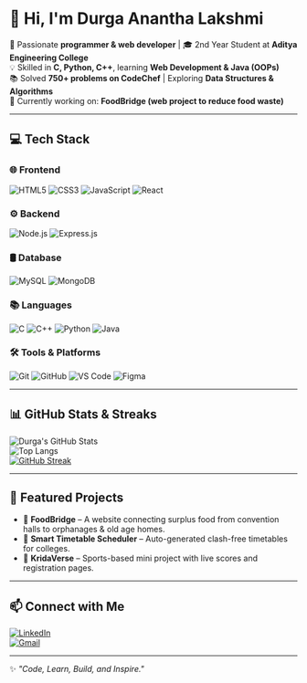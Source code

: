 <!--
- 👋 Hi, I’m @AnanthaLakshmi24
- 👀 I’m interested in websites building.
- 🌱 I’m currently learning python using DSA.
- 💞 I’m looking to collaborate on the persons who has similar interests like me.
- 📫 How to reach me durgaananthalakshmigollavilli@gmail.com
- ⚡ Fun fact:I celebrate small wins with big snacks 🍫

AnanthaLakshmi24/AnanthaLakshmi24 is a ✨ special ✨ repository because its README.md (this file) appears on your GitHub profile.
You can click the Preview link to take a look at your changes.
--->
# 👋 Hi, I'm Durga Anantha Lakshmi  

🚀 Passionate **programmer & web developer** | 🎓 2nd Year Student at **Aditya Engineering College**  
💡 Skilled in **C, Python, C++**, learning **Web Development & Java (OOPs)**  
📚 Solved **750+ problems on CodeChef** | Exploring **Data Structures & Algorithms**  
🌱 Currently working on: **FoodBridge (web project to reduce food waste)**  

---

## 💻 Tech Stack

### 🌐 Frontend
![HTML5](https://img.shields.io/badge/HTML5-E34F26?style=for-the-badge&logo=html5&logoColor=white)
![CSS3](https://img.shields.io/badge/CSS3-1572B6?style=for-the-badge&logo=css3&logoColor=white)
![JavaScript](https://img.shields.io/badge/JavaScript-F7DF1E?style=for-the-badge&logo=javascript&logoColor=black)
![React](https://img.shields.io/badge/React-20232A?style=for-the-badge&logo=react&logoColor=61DAFB)

### ⚙️ Backend
![Node.js](https://img.shields.io/badge/Node.js-43853D?style=for-the-badge&logo=node.js&logoColor=white)
![Express.js](https://img.shields.io/badge/Express.js-404D59?style=for-the-badge)

### 🛢 Database
![MySQL](https://img.shields.io/badge/MySQL-005C84?style=for-the-badge&logo=mysql&logoColor=white)
![MongoDB](https://img.shields.io/badge/MongoDB-4EA94B?style=for-the-badge&logo=mongodb&logoColor=white)

### 📚 Languages
![C](https://img.shields.io/badge/C-00599C?style=for-the-badge&logo=c&logoColor=white)
![C++](https://img.shields.io/badge/C++-00599C?style=for-the-badge&logo=c%2B%2B&logoColor=white)
![Python](https://img.shields.io/badge/Python-3776AB?style=for-the-badge&logo=python&logoColor=white)
![Java](https://img.shields.io/badge/Java-ED8B00?style=for-the-badge&logo=openjdk&logoColor=white)

### 🛠 Tools & Platforms
![Git](https://img.shields.io/badge/Git-F05032?style=for-the-badge&logo=git&logoColor=white)
![GitHub](https://img.shields.io/badge/GitHub-100000?style=for-the-badge&logo=github&logoColor=white)
![VS Code](https://img.shields.io/badge/VS%20Code-0078D4?style=for-the-badge&logo=visual-studio-code&logoColor=white)
![Figma](https://img.shields.io/badge/Figma-F24E1E?style=for-the-badge&logo=figma&logoColor=white)

---
## 📊 GitHub Stats & Streaks

![Durga's GitHub Stats](https://github-readme-stats.vercel.app/api?username=DurgaAnanthaLakshmi&show_icons=true&theme=radical)  
![Top Langs](https://github-readme-stats.vercel.app/api/top-langs/?username=DurgaAnanthaLakshmi&layout=compact&theme=radical)  
[![GitHub Streak](https://github-readme-streak-stats.herokuapp.com/?user=DurgaAnanthaLakshmi&theme=radical)](https://git.io/streak-stats)


---

## 🌟 Featured Projects

- 🥗 **FoodBridge** – A website connecting surplus food from convention halls to orphanages & old age homes.  
- 📅 **Smart Timetable Scheduler** – Auto-generated clash-free timetables for colleges.  
- 🏏 **KridaVerse** – Sports-based mini project with live scores and registration pages.  

---

## 📫 Connect with Me

[![LinkedIn](https://img.shields.io/badge/LinkedIn-0A66C2?style=for-the-badge&logo=linkedin&logoColor=white)](https://linkedin.com/)  
[![Gmail](https://img.shields.io/badge/Gmail-D14836?style=for-the-badge&logo=gmail&logoColor=white)](mailto:yourmail@gmail.com)  

---

✨ *"Code, Learn, Build, and Inspire."*

